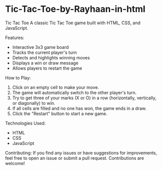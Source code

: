 # Tic-Tac-Toe-by-Rayhaan-in-html


Tic Tac Toe
A classic Tic Tac Toe game built with HTML, CSS, and JavaScript.

Features:
- Interactive 3x3 game board
- Tracks the current player's turn
- Detects and highlights winning moves
- Displays a win or draw message
- Allows players to restart the game

How to Play:
1. Click on an empty cell to make your move.
2. The game will automatically switch to the other player's turn.
3. Try to get three of your marks (X or O) in a row (horizontally, vertically, or diagonally) to win.
4. If all cells are filled and no one has won, the game ends in a draw.
5. Click the "Restart" button to start a new game.

Technologies Used:
- HTML
- CSS
- JavaScript

Contributing:
If you find any issues or have suggestions for improvements, feel free to open an issue or submit a pull request. Contributions are welcome!
